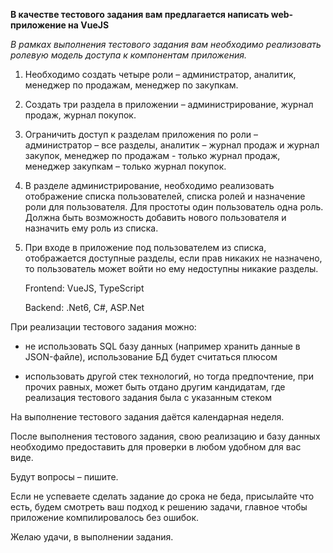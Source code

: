 **В качестве тестового задания вам предлагается написать web-приложение на VueJS**



_В рамках выполнения тестового задания вам необходимо реализовать ролевую модель доступа к компонентам приложения._

1. Необходимо создать четыре роли – администратор, аналитик, менеджер по продажам, менеджер по закупкам.

2. Создать три раздела в приложении – администрирование, журнал продаж, журнал покупок.

3. Ограничить доступ к разделам приложения по роли – администратор – все разделы, аналитик – журнал продаж и журнал закупок, менеджер по продажам - только журнал продаж, менеджер закупкам – только журнал покупок.

4. В разделе администрирование, необходимо реализовать отображение списка пользователей, списка ролей и назначение роли для пользователя.  Для простоты один пользователь одна роль.  Должна быть возможность добавить нового пользователя и назначить ему роль из списка.

5. При входе в приложение под пользователем из списка, отображается доступные разделы, если прав никаких не назначено, то пользователь может войти но ему недоступны никакие разделы.



    Frontend: VueJS, TypeScript

    Backend: .Net6, C#, ASP.Net



При реализации тестового задания можно:

- не использовать SQL базу данных (например хранить данные в JSON-файле), использование БД будет считаться плюсом

- использовать другой стек технологий, но тогда предпочтение, при прочих равных, может быть отдано другим кандидатам, где реализация тестового задания была с указанным стеком



На выполнение тестового задания даётся календарная неделя.



После выполнения тестового задания, свою реализацию и базу данных необходимо предоставить для проверки в любом удобном для вас виде.



Будут вопросы – пишите.



Если не успеваете сделать задание до срока не беда, присылайте что есть, будем смотреть ваш подход к решению задачи, главное чтобы приложение компилировалось без ошибок.



Желаю удачи, в выполнении задания.